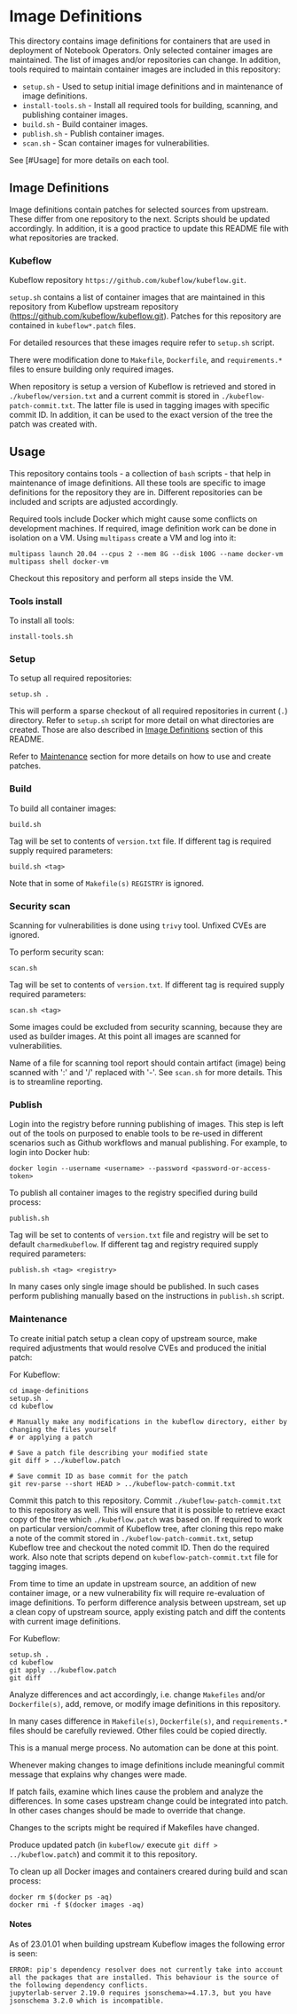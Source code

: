 # Image Definitions

This directory contains image definitions for containers that are used in deployment of Notebook Operators. Only selected container images are maintained. The list of images and/or repositories can change. In addition, tools required to maintain container images are included in this repository:

- `setup.sh` - Used to setup initial image definitions and in maintenance of image definitions.
- `install-tools.sh` - Install all required tools for building, scanning, and publishing container images.
- `build.sh` - Build container images.
- `publish.sh` - Publish container images.
- `scan.sh` - Scan container images for vulnerabilities.

See [#Usage] for more details on each tool.

## Image Definitions

Image definitions contain patches for selected sources from upstream. These differ from one repository to the next. Scripts should be updated accordingly. In addition, it is a good practice to update this README file with what repositories are tracked.

### Kubeflow

Kubeflow repository `https://github.com/kubeflow/kubeflow.git`.

`setup.sh` contains a list of container images that are maintained in this repository from Kubeflow upstream repository (https://github.com/kubeflow/kubeflow.git). Patches for this repository are contained in `kubeflow*.patch` files.

For detailed resources that these images require refer to `setup.sh` script.

There were modification done to `Makefile`, `Dockerfile`, and `requirements.*` files to ensure building only required images.

When repository is setup a version of Kubeflow is retrieved and stored in `./kubeflow/version.txt` and a current commit is stored in `./kubeflow-patch-commit.txt`. The latter file is used in tagging images with specific commit ID. In addition, it can be used to the exact version of the tree the patch was created with.

## Usage

This repository contains tools - a collection of `bash` scripts - that help in maintenance of image definitions. All these tools are specific to image definitions for the repository they are in. Different repositories can be included and scripts are adjusted accordingly.

Required tools include Docker which might cause some conflicts on development machines. If required, image definition work can be done in isolation on a VM. Using `multipass` create a VM and log into it:

```
multipass launch 20.04 --cpus 2 --mem 8G --disk 100G --name docker-vm
multipass shell docker-vm
```

Checkout this repository and perform all steps inside the VM.

### Tools install

To install all tools:

```
install-tools.sh
```

### Setup

To setup all required repositories:

```
setup.sh .
```

This will perform a sparse checkout of all required repositories in current (`.`) directory. Refer to `setup.sh` script for more detail on what directories are created. Those are also described in [Image Definitions](#image-definitions) section of this README.

Refer to [Maintenance](#maintenance) section for more details on how to use and create patches.

### Build

To build all container images:

```
build.sh
```

Tag will be set to contents of `version.txt` file. If different tag is required supply required parameters:

```
build.sh <tag>
```

Note that in some of `Makefile(s)` `REGISTRY` is ignored.

### Security scan

Scanning for vulnerabilities is done using `trivy` tool. Unfixed CVEs are ignored.

To perform security scan:

```
scan.sh
```

Tag will be set to contents of `version.txt`. If different tag is required supply required parameters:

```
scan.sh <tag>
```

Some images could be excluded from security scanning, because they are used as builder images. At this point all images are scanned for vulnerabilities.

Name of a file for scanning tool report should contain artifact (image) being scanned with ':' and '/' replaced with '-'. See `scan.sh` for more details. This is to streamline reporting.

### Publish

Login into the registry before running publishing of images. This step is left out of the tools on purposed to enable tools to be re-used in different scenarios such as Github workflows and manual publishing. For example, to login into Docker hub:

```
docker login --username <username> --password <password-or-access-token>
```

To publish all container images to the registry specified during build process:

```
publish.sh
```

Tag will be set to contents of `version.txt` file and registry will be set to default `charmedkubeflow`. If different tag and registry required supply required parameters:

```
publish.sh <tag> <registry>
```

In many cases only single image should be published. In such cases perform publishing manually based on the instructions in `publish.sh` script.

### Maintenance

To create initial patch setup a clean copy of upstream source, make required adjustments that would resolve CVEs and produced the initial patch:

For Kubeflow:

```
cd image-definitions
setup.sh .
cd kubeflow

# Manually make any modifications in the kubeflow directory, either by changing the files yourself
# or applying a patch

# Save a patch file describing your modified state
git diff > ../kubeflow.patch

# Save commit ID as base commit for the patch
git rev-parse --short HEAD > ../kubeflow-patch-commit.txt
```

Commit this patch to this repository. Commit `./kubeflow-patch-commit.txt` to this repository as well. This will ensure that it is possible to retrieve exact copy of the tree which `./kubeflow.patch` was based on. If required to work on particular version/commit of Kubeflow tree, after cloning this repo make a note of the commit stored in `./kubeflow-patch-commit.txt`, setup Kubeflow tree and checkout the noted commit ID. Then do the required work. Also note that scripts depend on `kubeflow-patch-commit.txt` file for tagging images.

From time to time an update in upstream source, an addition of new container image, or a new vulnerability fix will require re-evaluation of image definitions. To perform difference analysis between upstream, set up a clean copy of upstream source, apply existing patch and diff the contents with current image definitions.

For Kubeflow:

```
setup.sh .
cd kubeflow
git apply ../kubeflow.patch
git diff
```

Analyze differences and act accordingly, i.e. change `Makefiles` and/or `Dockerfile(s)`, add, remove, or modify image definitions in this repository.

In many cases difference in `Makefile(s)`, `Dockerfile(s)`, and `requirements.*` files should be carefully reviewed. Other files could be copied directly.

This is a manual merge process. No automation can be done at this point.

Whenever making changes to image definitions include meaningful commit message that explains why changes were made.

If patch fails, examine which lines cause the problem and analyze the differences. In some cases upstream change could be integrated into patch. In other cases changes should be made to override that change.

Changes to the scripts might be required if Makefiles have changed.

Produce updated patch (in `kubeflow/` execute `git diff > ../kubeflow.patch`) and commit it to this repository.

To clean up all Docker images and containers creared during build and scan process:

```
docker rm $(docker ps -aq)
docker rmi -f $(docker images -aq)
```

#### Notes

As of 23.01.01 when building upstream Kubeflow images the following error is seen:
```
ERROR: pip's dependency resolver does not currently take into account all the packages that are installed. This behaviour is the source of the following dependency conflicts.
jupyterlab-server 2.19.0 requires jsonschema>=4.17.3, but you have jsonschema 3.2.0 which is incompatible.
```
